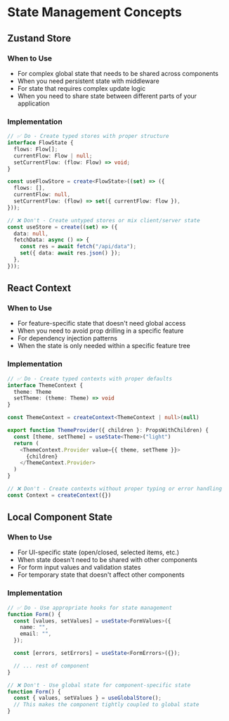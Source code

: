 # State Management Concepts

## Zustand Store

### When to Use

- For complex global state that needs to be shared across components
- When you need persistent state with middleware
- For state that requires complex update logic
- When you need to share state between different parts of your application

### Implementation

```typescript
// ✅ Do - Create typed stores with proper structure
interface FlowState {
  flows: Flow[];
  currentFlow: Flow | null;
  setCurrentFlow: (flow: Flow) => void;
}

const useFlowStore = create<FlowState>((set) => ({
  flows: [],
  currentFlow: null,
  setCurrentFlow: (flow) => set({ currentFlow: flow }),
}));

// ❌ Don't - Create untyped stores or mix client/server state
const useStore = create((set) => ({
  data: null,
  fetchData: async () => {
    const res = await fetch("/api/data");
    set({ data: await res.json() });
  },
}));
```

## React Context

### When to Use

- For feature-specific state that doesn't need global access
- When you need to avoid prop drilling in a specific feature
- For dependency injection patterns
- When the state is only needed within a specific feature tree

### Implementation

```typescript
// ✅ Do - Create typed contexts with proper defaults
interface ThemeContext {
  theme: Theme
  setTheme: (theme: Theme) => void
}

const ThemeContext = createContext<ThemeContext | null>(null)

export function ThemeProvider({ children }: PropsWithChildren) {
  const [theme, setTheme] = useState<Theme>("light")
  return (
    <ThemeContext.Provider value={{ theme, setTheme }}>
      {children}
    </ThemeContext.Provider>
  )
}

// ❌ Don't - Create contexts without proper typing or error handling
const Context = createContext({})
```

## Local Component State

### When to Use

- For UI-specific state (open/closed, selected items, etc.)
- When state doesn't need to be shared with other components
- For form input values and validation states
- For temporary state that doesn't affect other components

### Implementation

```typescript
// ✅ Do - Use appropriate hooks for state management
function Form() {
  const [values, setValues] = useState<FormValues>({
    name: "",
    email: "",
  });

  const [errors, setErrors] = useState<FormErrors>({});

  // ... rest of component
}

// ❌ Don't - Use global state for component-specific state
function Form() {
  const { values, setValues } = useGlobalStore();
  // This makes the component tightly coupled to global state
}
```
